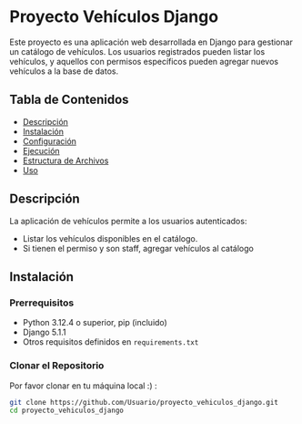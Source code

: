 # Proyecto Vehículos Django

Este proyecto es una aplicación web desarrollada en Django para gestionar un catálogo de vehículos. Los usuarios registrados pueden listar los vehículos, y aquellos con permisos específicos pueden agregar nuevos vehículos a la base de datos.

## Tabla de Contenidos

- [Descripción](#descripción)
- [Instalación](#instalación)
- [Configuración](#configuración)
- [Ejecución](#ejecución)
- [Estructura de Archivos](#estructura-de-archivos)
- [Uso](#uso)

## Descripción

La aplicación de vehículos permite a los usuarios autenticados:
- Listar los vehículos disponibles en el catálogo.
- Si tienen el permiso y son staff, agregar vehículos al catálogo

## Instalación

### Prerrequisitos

- Python 3.12.4 o superior, pip (incluido)
- Django 5.1.1
- Otros requisitos definidos en `requirements.txt`

### Clonar el Repositorio

Por favor clonar en tu máquina local :) :

```bash
git clone https://github.com/Usuario/proyecto_vehiculos_django.git
cd proyecto_vehiculos_django
